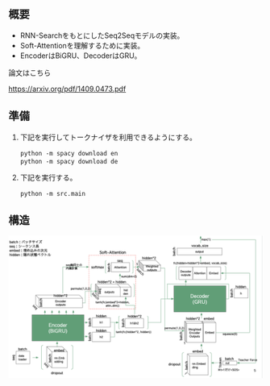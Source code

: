 ## 概要

- RNN-SearchをもとにしたSeq2Seqモデルの実装。
- Soft-Attentionを理解するために実装。
- EncoderはBiGRU、DecoderはGRU。

論文はこちら

https://arxiv.org/pdf/1409.0473.pdf

## 準備

1. 下記を実行してトークナイザを利用できるようにする。
    ```
    python -m spacy download en
    python -m spacy download de
    ```

2. 下記を実行する。

    ```
    python -m src.main
    ```

## 構造

![RNN-Search](./data/image/rnn-search.png)


